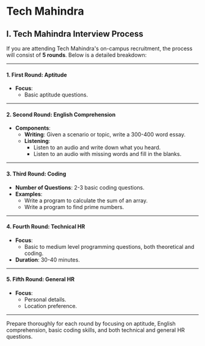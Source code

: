 # Tech Mahindra

## I. Tech Mahindra Interview Process
If you are attending Tech Mahindra's on-campus recruitment, the process will consist of **5 rounds**. Below is a detailed breakdown:

---

#### 1. First Round: Aptitude

- **Focus**: 
  - Basic aptitude questions.

---

#### 2. Second Round: English Comprehension

- **Components**:
  - **Writing**: Given a scenario or topic, write a 300-400 word essay.
  - **Listening**:
    - Listen to an audio and write down what you heard.
    - Listen to an audio with missing words and fill in the blanks.

---

#### 3. Third Round: Coding

- **Number of Questions**: 2-3 basic coding questions.
- **Examples**:
  - Write a program to calculate the sum of an array.
  - Write a program to find prime numbers.

---

#### 4. Fourth Round: Technical HR

- **Focus**:
  - Basic to medium level programming questions, both theoretical and coding.
- **Duration**: 30-40 minutes.

---

#### 5. Fifth Round: General HR

- **Focus**:
  - Personal details.
  - Location preference.

---

Prepare thoroughly for each round by focusing on aptitude, English comprehension, basic coding skills, and both technical and general HR questions.
